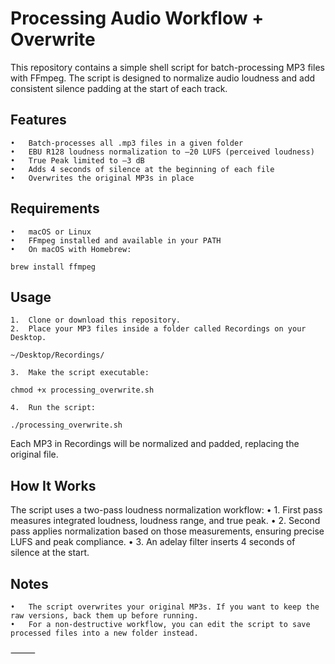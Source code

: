 # Processing Audio Workflow + Overwrite

This repository contains a simple shell script for batch-processing MP3 files with FFmpeg.
The script is designed to normalize audio loudness and add consistent silence padding at the start of each track.

## Features
	•	Batch-processes all .mp3 files in a given folder
	•	EBU R128 loudness normalization to –20 LUFS (perceived loudness)
	•	True Peak limited to –3 dB
	•	Adds 4 seconds of silence at the beginning of each file
	•	Overwrites the original MP3s in place

## Requirements
	•	macOS or Linux
	•	FFmpeg installed and available in your PATH
	•	On macOS with Homebrew:

`brew install ffmpeg`



## Usage
	1.	Clone or download this repository.
	2.	Place your MP3 files inside a folder called Recordings on your Desktop.

`~/Desktop/Recordings/`


	3.	Make the script executable:

`chmod +x processing_overwrite.sh`


	4.	Run the script:

`./processing_overwrite.sh`



Each MP3 in Recordings will be normalized and padded, replacing the original file.

## How It Works

The script uses a two-pass loudness normalization workflow:
 • 1.	First pass measures integrated loudness, loudness range, and true peak.
	• 2.	Second pass applies normalization based on those measurements, ensuring precise LUFS and peak compliance.
	• 3.	An adelay filter inserts 4 seconds of silence at the start.

## Notes
	•	The script overwrites your original MP3s. If you want to keep the raw versions, back them up before running.
	•	For a non-destructive workflow, you can edit the script to save processed files into a new folder instead.

⸻
